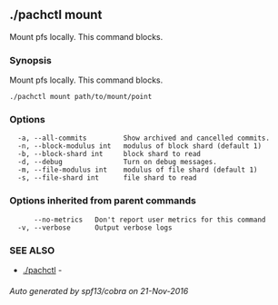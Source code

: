 ## ./pachctl mount

Mount pfs locally. This command blocks.

### Synopsis


Mount pfs locally. This command blocks.

```
./pachctl mount path/to/mount/point
```

### Options

```
  -a, --all-commits         Show archived and cancelled commits.
  -n, --block-modulus int   modulus of block shard (default 1)
  -b, --block-shard int     block shard to read
  -d, --debug               Turn on debug messages.
  -m, --file-modulus int    modulus of file shard (default 1)
  -s, --file-shard int      file shard to read
```

### Options inherited from parent commands

```
      --no-metrics   Don't report user metrics for this command
  -v, --verbose      Output verbose logs
```

### SEE ALSO
* [./pachctl](./pachctl.md)	 - 

###### Auto generated by spf13/cobra on 21-Nov-2016

